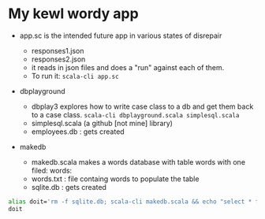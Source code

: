 # My kewl wordy app

- app.sc is the intended future app in various states of disrepair
  - responses1.json
  - responses2.json
  - it reads in json files and does a "run" against each of them.
  - To run it:
`scala-cli app.sc`

- dbplayground
  - dbplay3 explores how to write case class to a db and get them back to a case class. `scala-cli dbplayground.scala simplesql.scala`
  - simplesql.scala (a github [not mine] library)
  - employees.db : gets created

- makedb
  - makedb.scala makes a words database with table words with one filed: words:
  - words.txt : file containg words to populate the table
  - sqlite.db : gets created
```bash
alias doit='rm -f sqlite.db; scala-cli makedb.scala && echo "select * from words" | sqlite3 sqlite.db'
doit
```
